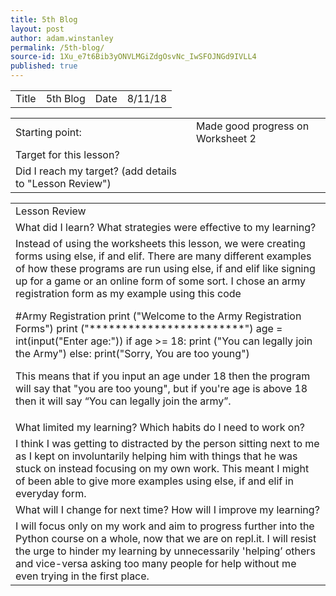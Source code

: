 ```yaml
---
title: 5th Blog
layout: post
author: adam.winstanley
permalink: /5th-blog/
source-id: 1Xu_e7t6Bib3yONVLMGiZdgOsvNc_IwSFOJNGd9IVLL4
published: true
---
```

<table>
  <tr>
    <td>Title</td>
    <td>5th Blog</td>
    <td>Date</td>
    <td>8/11/18</td>
  </tr>
</table>


<table>
  <tr>
    <td>Starting point:</td>
    <td>Made good progress on Worksheet 2</td>
  </tr>
  <tr>
    <td>Target for this lesson?</td>
    <td></td>
  </tr>
  <tr>
    <td>Did I reach my target? 
(add details to "Lesson Review")</td>
    <td></td>
  </tr>
</table>


<table>
  <tr>
    <td>Lesson Review</td>
  </tr>
  <tr>
    <td>What did I learn? What strategies were effective to my learning? </td>
  </tr>
  <tr>
    <td>Instead of using the worksheets this lesson, we were creating forms using else, if and elif. There are many different examples of how these programs are run using else, if and elif like signing up for a game or an online form of some sort. I chose an army registration form as my example using this code 

#Army Registration
print ("Welcome to the Army Registration Forms")
print ("************************")
age = int(input("Enter age:"))
if age >= 18:
  print ("You can legally join the Army")
else:
  print("Sorry, You are too young")

This means that if you input an age under 18 then the program will say that "you are too young", but if you're age is above 18 then it will say “You can legally join the army”.</td>
  </tr>
  <tr>
    <td>What limited my learning? Which habits do I need to work on? </td>
  </tr>
  <tr>
    <td>I think I was getting to distracted by the person sitting next to me as I kept on involuntarily helping him with things that he was stuck on instead focusing on my own work. This meant I might of been able to give more examples using else, if and elif in everyday form.</td>
  </tr>
  <tr>
    <td>What will I change for next time? How will I improve my learning?</td>
  </tr>
  <tr>
    <td>I will focus only on my work and aim to progress further into the Python course on a whole, now that we are on repl.it. I will resist the urge to hinder my learning by unnecessarily 'helping’ others and vice-versa asking too many people for help without me even trying in the first place.</td>
  </tr>
</table>


